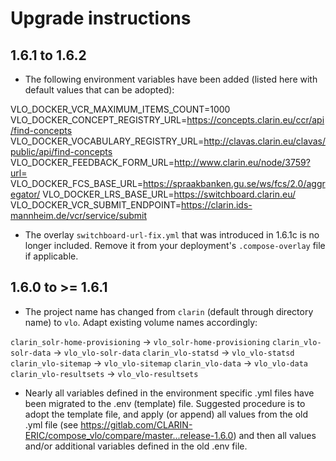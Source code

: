 # Upgrade instructions

## 1.6.1 to 1.6.2
- The following environment variables have been added (listed here with default values
that can be adopted):

VLO_DOCKER_VCR_MAXIMUM_ITEMS_COUNT=1000
VLO_DOCKER_CONCEPT_REGISTRY_URL=https://concepts.clarin.eu/ccr/api/find-concepts
VLO_DOCKER_VOCABULARY_REGISTRY_URL=http://clavas.clarin.eu/clavas/public/api/find-concepts
VLO_DOCKER_FEEDBACK_FORM_URL=http://www.clarin.eu/node/3759?url=
VLO_DOCKER_FCS_BASE_URL=https://spraakbanken.gu.se/ws/fcs/2.0/aggregator/
VLO_DOCKER_LRS_BASE_URL=https://switchboard.clarin.eu/
VLO_DOCKER_VCR_SUBMIT_ENDPOINT=https://clarin.ids-mannheim.de/vcr/service/submit

- The overlay `switchboard-url-fix.yml` that was introduced in 1.6.1c is no longer
included. Remove it from your deployment's `.compose-overlay` file if applicable.

## 1.6.0 to >= 1.6.1
- The project name has changed from `clarin` (default through directory name) to `vlo`.
Adapt existing volume names accordingly:

`clarin_solr-home-provisioning` -> `vlo_solr-home-provisioning`
`clarin_vlo-solr-data` -> `vlo_vlo-solr-data`
`clarin_vlo-statsd` -> `vlo_vlo-statsd`
`clarin_vlo-sitemap` -> `vlo_vlo-sitemap`
`clarin_vlo-data` -> `vlo_vlo-data`
`clarin_vlo-resultsets` -> `vlo_vlo-resultsets`

- Nearly all variables defined in the environment specific .yml files have been migrated
to the .env (template) file. Suggested procedure is to adopt the template file, and
apply (or append) all values from the old .yml file (see
<https://gitlab.com/CLARIN-ERIC/compose_vlo/compare/master...release-1.6.0>) and then
all values and/or additional variables defined in the old .env file.
